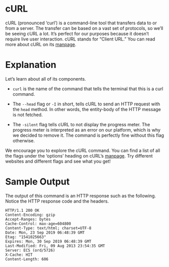 # cURL

cURL (pronounced ‘curl’) is a command-line tool that transfers data to or from a server. The transfer can be based on a vast set of protocols, so we’ll be seeing cURL a lot. It’s perfect for our purposes because it doesn’t require live user interaction. cURL stands for “Client URL.” You can read more about cURL on its [manpage](https://curl.haxx.se/docs/manpage.html).

# Explanation

Let’s learn about all of its components.

- <code>curl</code> is the name of the command that tells the terminal that this is a curl command.

- The <code>--head</code> flag or <code>-I</code> in short, tells cURL to send an HTTP request with the <code>head</code> method. In other words, the entity-body of the HTTP message is not fetched.

- The <code>-silent</code> flag tells cURL to not display the progress meter. The progress meter is interpreted as an error on our platform, which is why we decided to remove it. The command is perfectly fine without this flag otherwise.

We encourage you to explore the cURL command. You can find a list of all the flags under the ‘options’ heading on cURL’s [manpage](https://curl.haxx.se/docs/manpage.html). Try different websites and different flags and see what you get!

# Sample Output

The output of this command is an HTTP response such as the following. Notice the HTTP response code and the headers.

```
HTTP/1.1 200 OK
Content-Encoding: gzip
Accept-Ranges: bytes
Cache-Control: max-age=604800
Content-Type: text/html; charset=UTF-8
Date: Mon, 23 Sep 2019 06:48:39 GMT
Etag: "1541025663"
Expires: Mon, 30 Sep 2019 06:48:39 GMT
Last-Modified: Fri, 09 Aug 2013 23:54:35 GMT
Server: ECS (ord/5726)
X-Cache: HIT
Content-Length: 606
```
